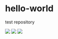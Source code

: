# hello-world
test repository

![](https://img.shields.io/badge/Supabase-181818?style=for-the-badge&logo=supabase&logoColor=white) ![](https://img.shields.io/badge/Svelte-4A4A55?style=for-the-badge&logo=svelte&logoColor=FF3E00) ![](https://img.shields.io/badge/Unity-100000?style=for-the-badge&logo=unity&logoColor=white)
